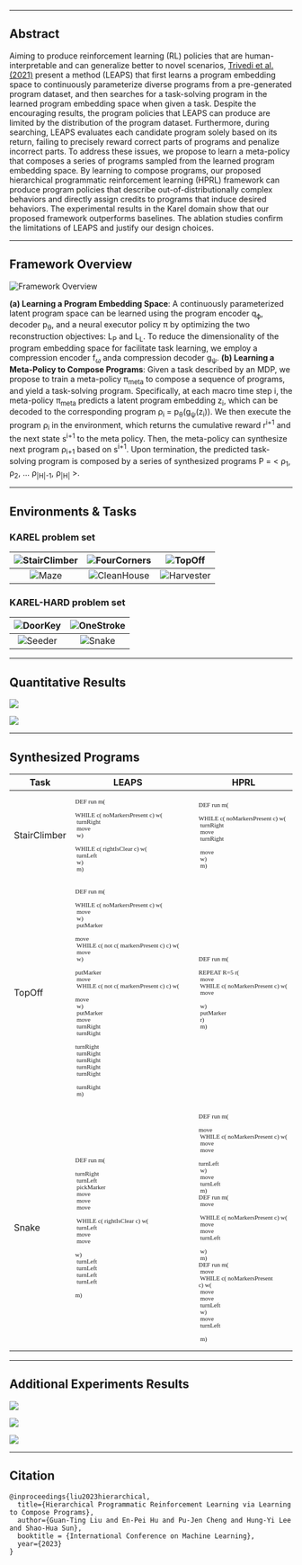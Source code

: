 
---

## Abstract

Aiming to produce reinforcement learning (RL) policies that are human-interpretable and can generalize better to novel scenarios, <a href="https://arxiv.org/abs/2108.13643">Trivedi et al. (2021)</a> present a method (LEAPS) that first learns a program embedding space to continuously parameterize diverse programs from a pre-generated program dataset, and then searches for a task-solving program in the learned program embedding space when given a task. Despite the encouraging results, the program policies that LEAPS can produce are limited by the distribution of the program dataset. Furthermore, during searching, LEAPS evaluates each candidate program solely based on its return, failing to precisely reward correct parts of programs and penalize incorrect parts. To address these issues, we propose to learn a meta-policy that composes a series of programs sampled from the learned program embedding space. By learning to compose programs, our proposed hierarchical programmatic reinforcement learning (HPRL) framework can produce program policies that describe out-of-distributionally complex behaviors and directly assign credits to programs that induce desired behaviors. The experimental results in the Karel domain show that our proposed framework outperforms baselines. The ablation studies confirm the limitations of LEAPS and justify our design choices.

----

## Framework Overview 

![](./img/model.png "Framework Overview")

**(a) Learning a Program Embedding Space**: A continuously parameterized latent program space can be learned using the program encoder q<sub>ϕ</sub>, decoder p<sub>θ</sub>, and a neural executor policy π by optimizing the two reconstruction objectives: L<sub>P</sub> and L<sub>L</sub>. To reduce the dimensionality of the program embedding space for facilitate task learning, we employ a compression encoder f<sub>ω</sub> anda compression decoder g<sub>ψ</sub>.
**(b) Learning a Meta-Policy to Compose Programs**: Given a task described by an MDP, we propose to train a meta-policy π<sub>meta</sub> to compose a sequence of programs, and yield a task-solving program. Specifically, at each macro time step i, the meta-policy π<sub>meta</sub> predicts a latent program embedding z<sub>i</sub>, which can be decoded to the corresponding program ρ<sub>i</sub> = p<sub>θ</sub>(g<sub>ψ</sub>(z<sub>i</sub>)). We then execute the program ρ<sub>i</sub> in the environment, which returns the cumulative reward r<sup>i+1</sup> and the next state s<sup>i+1</sup> to the meta policy. Then, the meta-policy can synthesize next program ρ<sub>i+1</sub> based on s<sup>i+1</sup>. Upon termination, the predicted task-solving program is composed by a series of synthesized programs P = \< ρ<sub>1</sub>, ρ<sub>2</sub>, ... ρ<sub>|H|-1</sub>, ρ<sub>|H|</sub> \>.

----

## Environments & Tasks

### KAREL problem set

| ![StairClimber](./img/karel_demo/stairClimber.gif) | ![FourCorners](./img/karel_demo/fourCorners.gif) | ![TopOff](./img/karel_demo/topOff.gif) |
|:---:|:---:|:---:|
| ![Maze](./img/karel_demo/randomMaze.gif) | ![CleanHouse](./img/karel_demo/cleanHouse_sample0.gif) | ![Harvester](./img/karel_demo/harvester.gif) |


### KAREL-HARD problem set
| ![DoorKey](./img/karel_demo/doorkey_sample4.gif) | ![OneStroke](./img/karel_demo/oneStroke_sample0.gif) |
|:---:|:---:|
| ![Seeder](./img/karel_demo/seeder.gif) | ![Snake](./img/karel_demo/snake.gif) |

----

## Quantitative Results
![](./img/quantitative_results_karel.png "")

![](./img/quantitative_results_karel_hard.png "")


----

## Synthesized Programs

| Task | LEAPS || HPRL ||
|---|---|-|---|-|
| StairClimber | <pre style="font-size:11px;font-family:Consolas">DEF run m( <br>    WHILE c( noMarkersPresent c) w( <br>        turnRight <br>        move <br>        w) <br>    WHILE c( rightIsClear c) w( <br>        turnLeft <br>        w) <br>    m)</pre> || <pre style="font-size:11px;font-family:Consolas">DEF run m( <br>    WHILE c( noMarkersPresent c) w( <br>            turnRight <br>            move <br>            turnRight <br>            move <br>        w) <br>    m)</pre> ||
| TopOff | <pre style="font-size:11px;font-family:Consolas">DEF run m( <br>    WHILE c( noMarkersPresent c) w( <br>        move <br>        w) <br>    putMarker <br>    move <br>    WHILE c( not c( markersPresent c) c) w( <br>        move <br>        w)<br>    putMarker <br>    move <br>    WHILE c( not c( markersPresent c) c) w( <br>        move <br>        w) <br>    putMarker <br>    move <br>    turnRight <br>    turnRight <br>    turnRight <br>    turnRight <br>    turnRight <br>    turnRight<br>    turnRight <br>    turnRight <br>    m) || <pre style="font-size:11px;font-family:Consolas">DEF run m( <br>    REPEAT R=5 r( <br>        move <br>        WHILE c( noMarkersPresent c) w( <br>            move <br>            w) <br>        putMarker <br>        r)<br>    m)</pre> ||
| Snake | <pre style="font-size:11px;font-family:Consolas">DEF run m( <br>    turnRight <br>    turnLeft <br>    pickMarker <br>    move <br>    move <br>    move <br>    WHILE c( rightIsClear c) w( <br>        turnLeft <br>        move <br>        move <br>        w) <br>    turnLeft <br>    turnLeft <br>    turnLeft <br>    turnLeft <br>    m)</pre> || <pre style="font-size:11px;font-family:Consolas">DEF run m( <br>    move <br>    WHILE c( noMarkersPresent c) w( <br>        move <br>        move <br>        turnLeft <br>        w) <br>    move <br>    turnLeft <br>    m)<br>DEF run m( <br>    move <br>    WHILE c( noMarkersPresent c) w( <br>        move <br>        move <br>        turnLeft <br>        w) <br>    m)<br>DEF run m( <br>    move <br>    WHILE c( noMarkersPresent c) w( <br>        move <br>        move <br>        turnLeft <br>        w) <br>    move <br>    turnLeft <br>    m)</pre> ||



----

## Additional Experiments Results
![](./img/additional_exp_outOfDistribution.png "")

![](./img/additional_exp_embeddingDimension.png "")

![](./img/additional_exp_dense_sparse_reward.png "")


----

## Citation
```
@inproceedings{liu2023hierarchical, 
  title={Hierarchical Programmatic Reinforcement Learning via Learning to Compose Programs}, 
  author={Guan-Ting Liu and En-Pei Hu and Pu-Jen Cheng and Hung-Yi Lee and Shao-Hua Sun}, 
  booktitle = {International Conference on Machine Learning}, 
  year={2023} 
}
```
<br>
